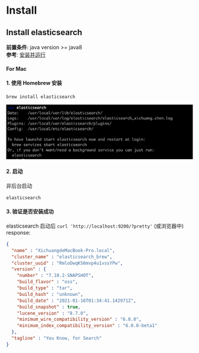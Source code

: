 # Install
## Install elasticsearch
**前置条件**:  java version >= java8  
**参考**: [安装并运行](https://www.elastic.co/guide/cn/elasticsearch/guide/current/running-elasticsearch.html)  
#### For Mac
#### 1. 使用 Homebrew 安装
```shell
brew install elasticsearch
```   
![img.png](assets/install-es-info.png)
#### 2. 启动
非后台启动
```shell 
elasticsearch
```
#### 3. 验证是否安装成功
elasticsearch 启动后
`curl 'http://localhost:9200/?pretty'` (或浏览器中)  
response:
```json
{
  "name" : "XichuangdeMacBook-Pro.local",
  "cluster_name" : "elasticsearch_brew",
  "cluster_uuid" : "RmloOwqKS6mvp4u1vssYPw",
  "version" : {
    "number" : "7.10.2-SNAPSHOT",
    "build_flavor" : "oss",
    "build_type" : "tar",
    "build_hash" : "unknown",
    "build_date" : "2021-01-16T01:34:41.142971Z",
    "build_snapshot" : true,
    "lucene_version" : "8.7.0",
    "minimum_wire_compatibility_version" : "6.8.0",
    "minimum_index_compatibility_version" : "6.0.0-beta1"
  },
  "tagline" : "You Know, for Search"
}
```

